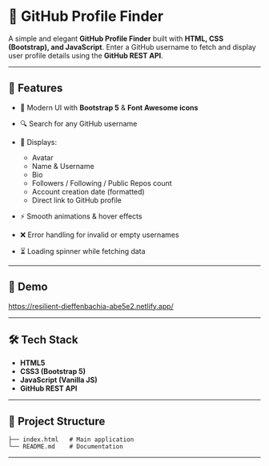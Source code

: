 
# 🔎 GitHub Profile Finder

A simple and elegant **GitHub Profile Finder** built with **HTML, CSS (Bootstrap), and JavaScript**.
Enter a GitHub username to fetch and display user profile details using the **GitHub REST API**.

---

## 🚀 Features

* 🎨 Modern UI with **Bootstrap 5** & **Font Awesome icons**
* 🔍 Search for any GitHub username
* 👤 Displays:

  * Avatar
  * Name & Username
  * Bio
  * Followers / Following / Public Repos count
  * Account creation date (formatted)
  * Direct link to GitHub profile
* ⚡ Smooth animations & hover effects
* ❌ Error handling for invalid or empty usernames
* ⏳ Loading spinner while fetching data

---

## 📸 Demo

https://resilient-dieffenbachia-abe5e2.netlify.app/

---

## 🛠️ Tech Stack

* **HTML5**
* **CSS3 (Bootstrap 5)**
* **JavaScript (Vanilla JS)**
* **GitHub REST API**

---

## 📂 Project Structure

```
├── index.html   # Main application
└── README.md    # Documentation
```

---


